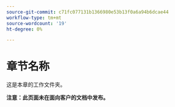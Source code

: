 ```yaml
---
source-git-commit: c71fc077131b1366980e53b13f0a6a94b6dcae44
workflow-type: tm+mt
source-wordcount: '19'
ht-degree: 0%

---
```

# 章节名称

这是本章的工作文件夹。

**注意：此页面未在面向客户的文档中发布。**

